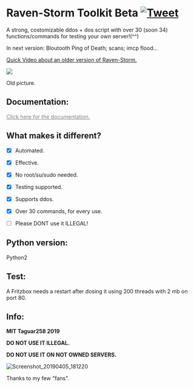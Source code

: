 # Raven-Storm Toolkit Beta [![Tweet](https://img.shields.io/twitter/url/http/shields.io.svg?style=social)](https://twitter.com/intent/tweet?text=Raven-Storm%20is%20a%20costumizable%20ddos%20Toolbox&url=https://github.com/Taguar258/Raven-Storm&hashtags=pentesting)
A strong, costomizable ddos + dos script with over 30 (soon 34) functions/commands for testing your own server!(^^)

In next version: Bloutooth Ping of Death; scans; imcp flood...

<a href="https://m.youtube.com/watch?v=Vjaa3kdpbZs&feature=youtu.be">Quick Video about an older version of Raven-Storm.</a>

<!--![MOSHED-2019-4-30-21-28-15](https://user-images.githubusercontent.com/36562445/56987982-34b0ad00-6b8f-11e9-8c2f-9182a9fcd4f9.gif)--><img align="center" style="center" src="https://user-images.githubusercontent.com/36562445/56987982-34b0ad00-6b8f-11e9-8c2f-9182a9fcd4f9.gif" />
Old picture.

## Documentation:
<a style="color: grey" href="https://taguar258.github.io/Raven-Storm/documentation/">Click here for the documentation.</a>

## What makes it different?
- [x] Automated.
- [x] Effective.
- [x] No root/su/sudo needed.
- [x] Testing supported.
- [x] Supports ddos.
- [X] Over 30 commands, for every use.

- [ ] Please DONT use it ILLEGAL!

## Python version:
Python2

## Test:
A Fritzbox needs a restart after dosing it using 200 threads with 2 mb on port 80.

## Info:
**MIT Taguar258 2019**

**DO NOT USE IT ILLEGAL.**

**DO NOT USE IT ON NOT OWNED SERVERS.**

<!--## Screenshot:

![Screenshot_20190405_181220](https://user-images.githubusercontent.com/36562445/55641522-60c65180-57ce-11e9-8c65-084edc2bfb45.jpg)-->
![Screenshot_20190405_181220](https://user-images.githubusercontent.com/36562445/63696325-bdc4b180-c81a-11e9-89b8-a7ce24df08ca.png)

<!--## Update soon infos:
The next update will include the function of connecting multiple scripts together, so you can use instead of one dos script: multiple dos scripts = ddos.
Alpha update probably in on to two days.
<img width="1440" alt="Bildschirmfoto 2019-08-26 um 16 00 14" src="https://user-images.githubusercontent.com/36562445/63696325-bdc4b180-c81a-11e9-89b8-a7ce24df08ca.png">-->





Thanks to my few "fans".



